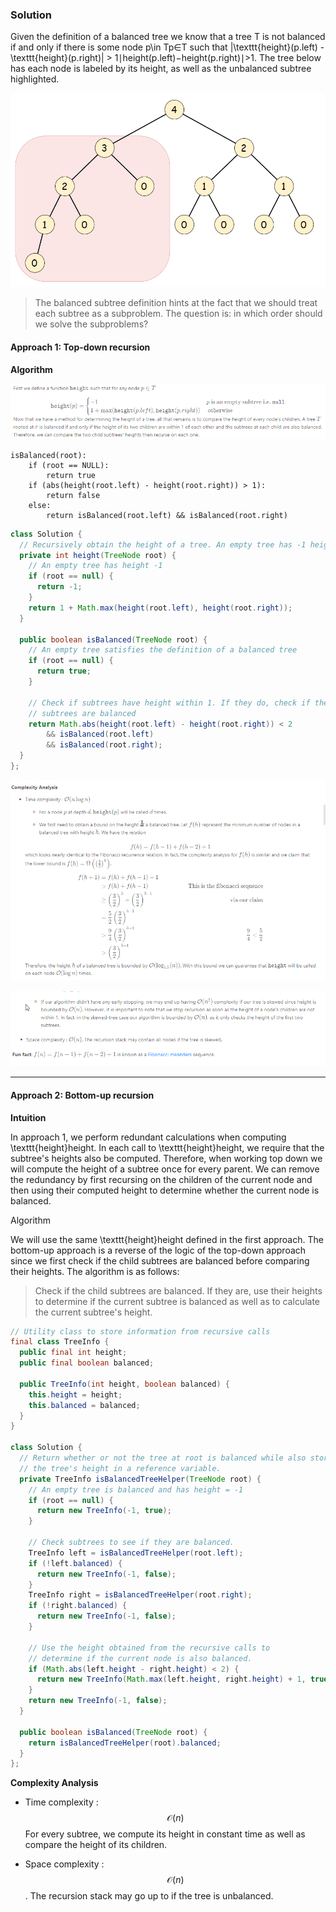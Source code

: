 ### Solution

Given the definition of a balanced tree we know that a tree T is not balanced if and only if there is some node p\in Tp∈T such that |\texttt{height}(p.left) - \texttt{height}(p.right)| > 1∣height(p.left)−height(p.right)∣>1. The tree below has each node is labeled by its height, as well as the unbalanced subtree highlighted.

![](110-unbalanced-wheight-highlighted.png)

> The balanced subtree definition hints at the fact that we should treat each subtree as a subproblem. The question is: in which order should we solve the subproblems?

#### Approach 1: Top-down recursion

**Algorithm**

![](1.png)

```
isBalanced(root):
    if (root == NULL):
        return true
    if (abs(height(root.left) - height(root.right)) > 1):
        return false
    else:
        return isBalanced(root.left) && isBalanced(root.right)
```

```Java
class Solution {
  // Recursively obtain the height of a tree. An empty tree has -1 height
  private int height(TreeNode root) {
    // An empty tree has height -1
    if (root == null) {
      return -1;
    }
    return 1 + Math.max(height(root.left), height(root.right));
  }

  public boolean isBalanced(TreeNode root) {
    // An empty tree satisfies the definition of a balanced tree
    if (root == null) {
      return true;
    }

    // Check if subtrees have height within 1. If they do, check if the
    // subtrees are balanced
    return Math.abs(height(root.left) - height(root.right)) < 2
        && isBalanced(root.left)
        && isBalanced(root.right);
  }
};
```

![](2.png)

![](3.png)

---

#### Approach 2: Bottom-up recursion

**Intuition**

In approach 1, we perform redundant calculations when computing \texttt{height}height. In each call to \texttt{height}height, we require that the subtree's heights also be computed. Therefore, when working top down we will compute the height of a subtree once for every parent. We can remove the redundancy by first recursing on the children of the current node and then using their computed height to determine whether the current node is balanced.

Algorithm

We will use the same \texttt{height}height defined in the first approach. The bottom-up approach is a reverse of the logic of the top-down approach since we first check if the child subtrees are balanced before comparing their heights. The algorithm is as follows:

>Check if the child subtrees are balanced. If they are, use their heights to determine if the current subtree is balanced as well as to calculate the current subtree's height.

```Java
// Utility class to store information from recursive calls
final class TreeInfo {
  public final int height;
  public final boolean balanced;

  public TreeInfo(int height, boolean balanced) {
    this.height = height;
    this.balanced = balanced;
  }
}

class Solution {
  // Return whether or not the tree at root is balanced while also storing
  // the tree's height in a reference variable.
  private TreeInfo isBalancedTreeHelper(TreeNode root) {
    // An empty tree is balanced and has height = -1
    if (root == null) {
      return new TreeInfo(-1, true);
    }

    // Check subtrees to see if they are balanced.
    TreeInfo left = isBalancedTreeHelper(root.left);
    if (!left.balanced) {
      return new TreeInfo(-1, false);
    }
    TreeInfo right = isBalancedTreeHelper(root.right);
    if (!right.balanced) {
      return new TreeInfo(-1, false);
    }

    // Use the height obtained from the recursive calls to
    // determine if the current node is also balanced.
    if (Math.abs(left.height - right.height) < 2) {
      return new TreeInfo(Math.max(left.height, right.height) + 1, true);
    }
    return new TreeInfo(-1, false);
  }

  public boolean isBalanced(TreeNode root) {
    return isBalancedTreeHelper(root).balanced;
  }
};
```

**Complexity Analysis**

* Time complexity : 
    $$
    \mathcal O(n)
    $$
    For every subtree, we compute its height in constant time as well as compare the height of its children.

* Space complexity : 
    $$
    \mathcal O(n)
    $$
    . The recursion stack may go up to   if the tree is unbalanced.

